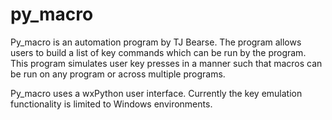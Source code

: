 py_macro
========

Py_macro is an automation program by TJ Bearse. The program allows users to build a list of key commands which can be run by the program. This program simulates user key presses in a manner such that macros can be run on any program or across multiple programs.

Py_macro uses a wxPython user interface. Currently the key emulation functionality is limited to Windows environments.

